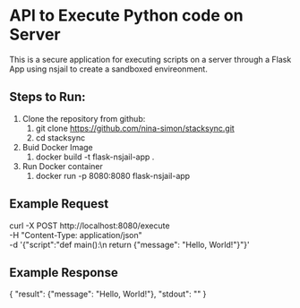   # API to Execute Python code on Server

  This is a secure application for executing scripts on a server through a Flask App using nsjail to create a sandboxed envireonment.

  ## Steps to Run:
1. Clone the repository from github:
   1. git clone https://github.com/nina-simon/stacksync.git
   2. cd stacksync
2. Buid Docker Image
   1. docker build -t flask-nsjail-app .
3. Run Docker container
   1. docker run -p 8080:8080 flask-nsjail-app


## Example Request

curl -X POST http://localhost:8080/execute \
-H "Content-Type: application/json" \
-d '{"script":"def main():\\n    return {\"message\": \"Hello, World!\"}"}'

## Example Response

{
  "result": {"message": "Hello, World!"},
  "stdout": ""
}
